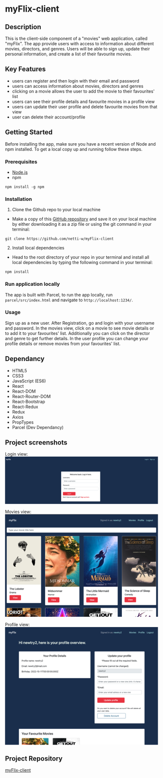 # myFlix-client

## Description
This is the client-side component of a "movies" web application, called "myFlix". The app provide users with access to information about different movies, directors, and genres. Users will be able to sign up, update their personal information, and create a list of their favourite movies.

## Key Features
- users can register and then login with their email and password
- users can access information about movies, directors and genres
- clicking on a movie allows the user to add the movie to their favourites' list
- users can see their profile details and favourite movies in a profile view 
- users can  update their user profile and delete favourite movies from that view
- user can delete their account/profile

## Getting Started
Before installing the app, make sure you have a recent version of Node and npm installed. To get a local copy up and running follow these steps. 

### Prerequisites
- [Node.js](https://nodejs.org/en/download/)
- npm
```
npm install -g npm
```

### Installation
 
1. Clone the Github repo to your local machine
- Make a copy of this [GitHub repository](https://github.com/netti-w/myFlix-client) and save it on your local machine by either downloading it as a zip file or using the git command in your terminal:
```
git clone https://github.com/netti-w/myFlix-client
```
2. Install local dependencies
- Head to the root directory of your repo in your terminal and install all local dependencies by typing the following command in your terminal:
```
npm install
```
### Run application locally
The app is built with Parcel, to run the app locally, run `parcel/src/index.html` and navigate to `http://localhost:1234/`. 

### Usage
Sign up as a new user. After Registration, go and login with your username and password. In the movies view, click on a movie to see movie details or to add it to your favourites' list. Additionally you can click on the director and genre to get further details. In the user profile you can change your profile details or remove movies from your favourites' list.

## Dependancy
- HTML5
- CSS3
- JavaScript (ES6)
- React
- React-DOM
- React-Router-DOM
- React-Bootstrap
- React-Redux
- Redux
- Axios
- PropTypes
- Parcel (Dev Dependancy)

## Project screenshots
Login view:
![](/screenshots/login_view.png)

Movies view:
![](/screenshots/movies_view.png)

Profile view:
![](/screenshots/profile_view.png)

## Project Repository
[myFlix-client](https://github.com/netti-w/myFlix-client)